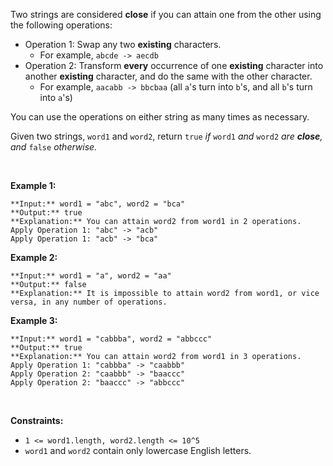 Two strings are considered **close** if you can attain one from the other using the following operations:


* Operation 1: Swap any two **existing** characters.
	+ For example, `abcde -> aecdb`
* Operation 2: Transform **every** occurrence of one **existing** character into another **existing** character, and do the same with the other character.
	+ For example, `aacabb -> bbcbaa` (all `a`'s turn into `b`'s, and all `b`'s turn into `a`'s)


You can use the operations on either string as many times as necessary.


Given two strings, `word1` and `word2`, return `true` *if* `word1` *and* `word2` *are **close**, and* `false` *otherwise.*


 


**Example 1:**



```
**Input:** word1 = "abc", word2 = "bca"
**Output:** true
**Explanation:** You can attain word2 from word1 in 2 operations.
Apply Operation 1: "abc" -> "acb"
Apply Operation 1: "acb" -> "bca"

```

**Example 2:**



```
**Input:** word1 = "a", word2 = "aa"
**Output:** false
**Explanation:** It is impossible to attain word2 from word1, or vice versa, in any number of operations.

```

**Example 3:**



```
**Input:** word1 = "cabbba", word2 = "abbccc"
**Output:** true
**Explanation:** You can attain word2 from word1 in 3 operations.
Apply Operation 1: "cabbba" -> "caabbb"
Apply Operation 2: "caabbb" -> "baaccc"
Apply Operation 2: "baaccc" -> "abbccc"

```

 


**Constraints:**


* `1 <= word1.length, word2.length <= 10^5`
* `word1` and `word2` contain only lowercase English letters.


